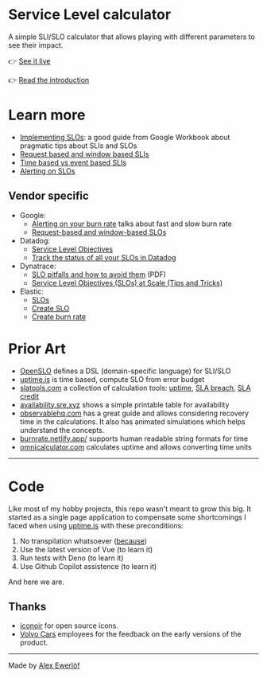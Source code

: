 # Service Level calculator

A simple SLI/SLO calculator that allows playing with different parameters to see their impact.

👉 [See it live](https://slc.alexewerlof.com/)

👉 [Read the introduction](https://blog.alexewerlof.com/p/slc/)

# Learn more

* [Implementing SLOs](https://sre.google/workbook/implementing-slos/): a good guide from Google Workbook about pragmatic tips about SLIs and SLOs
* [Request based and window based SLIs](https://cloud.google.com/stackdriver/docs/solutions/slo-monitoring#defn-sli)
* [Time based vs event based SLIs](https://www.ibm.com/docs/en/instana-observability/current?topic=instana-service-level-objectives-slo#sli-types)
* [Alerting on SLOs](https://sre.google/workbook/alerting-on-slos/)

## Vendor specific

* Google:
  * [Alerting on your burn rate](https://cloud.google.com/stackdriver/docs/solutions/slo-monitoring/alerting-on-budget-burn-rate) talks about fast and slow burn rate
  * [Request-based and window-based SLOs](https://cloud.google.com/stackdriver/docs/solutions/slo-monitoring#slo-types)
* Datadog:
  * [Service Level Objectives](https://docs.datadoghq.com/service_management/service_level_objectives/)
  * [Track the status of all your SLOs in Datadog](https://www.datadoghq.com/blog/slo-monitoring-tracking/)
* Dynatrace:
  * [SLO pitfalls and how to avoid them](https://assets.dynatrace.com/en/infographic/FS-SLO-Pitfalls-Infographic.pdf) (PDF)
  * [Service Level Objectives (SLOs) at Scale (Tips and Tricks)](https://www.dynatrace.com/news/blog/slos-at-scale/)
* Elastic:
  * [SLOs](https://www.elastic.co/guide/en/observability/current/slo.html)
  * [Create SLO](https://www.elastic.co/guide/en/observability/current/slo-create.html)
  * [Create burn rate](https://www.elastic.co/guide/en/observability/current/slo-burn-rate-alert.html)

# Prior Art

* [OpenSLO](https://github.com/openslo/openslo) defines a DSL (domain-specific language) for SLI/SLO
* [uptime.is](https://uptime.is/) is time based, compute SLO from error budget
* [slatools.com](https://slatools.com/) a collection of calculation tools: [uptime](https://slatools.com/sla-uptime-calculator), [SLA breach](https://slatools.com/incident-and-sla-breach-calculator), [SLA credit](https://slatools.com/sla-credit-calculator)
* [availability.sre.xyz](https://availability.sre.xyz/) shows a simple printable table for availability
* [observablehq.com](https://observablehq.com/@pcarleton/slo-calculator) has a great guide and allows considering recovery time in the calculations. It also has animated simulations which helps understand the concepts.
* [burnrate.netlify.app/](https://burnrate.netlify.app/) supports human readable string formats for time
* [omnicalculator.com](https://www.omnicalculator.com/other/uptime) calculates uptime and allows converting time units

---

# Code

Like most of my hobby projects, this repo wasn't meant to grow this big.
It started as a single page application to compensate some shortcomings
I faced when using [uptime.is](https://uptime.is) with these preconditions:

1. No transpilation whatsoever ([because](https://medium.com/free-code-camp/you-might-not-need-to-transpile-your-javascript-4d5e0a438ca))
2. Use the latest version of Vue (to learn it)
3. Run tests with Deno (to learn it)
4. Use Github Copilot assistence (to learn it)

And here we are.

## Thanks

* [iconoir](https://iconoir.com/) for open source icons.
* [Volvo Cars](https://www.volvocars.com/) employees for the feedback on the early versions of the product.

---

Made by [Alex Ewerlöf](https://www.alexewerlof.com)
